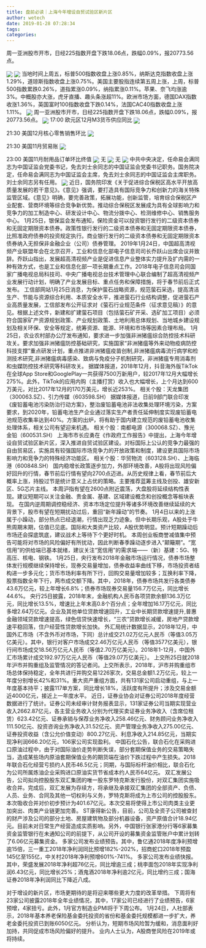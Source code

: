 ```yaml
---
title: 盘前必读｜上海今年增设自贸试验区新片区
author: wetech
date: 2019-01-28 07:28:34
tags: 
categories: 
---
```

周一亚洲股市开市，日经225指数开盘下跌18.06点，跌幅0.09%，报20773.56点。
<!-- more -->
<img align="center" border="0" src="https://imgcdn.yicai.com/uppics/images/2018/11/5795dce2c13c12cd19ef68151420a6d2.jpg" />
<img align="center" border="0" src="https://imgcdn.yicai.com/uppics/images/2019/01/3e312104ae84192bb36572b646e990ad.jpg" />
当地时间上周五，标普500指数收盘上涨0.85%，纳斯达克指数收盘上涨1.29%，道琼斯指数收盘上涨0.75%。美国主要股指连续第五周上涨，上周，标普500指数累跌0.26%，道指累涨0.09%，纳指累涨0.11%。苹果、奈飞均涨逾3%。中概股亦大涨，虎牙直播、趣头条涨超11%。欧洲市场方面，德国DAX指数收涨1.36%，英国富时100指数收盘下跌0.14%，法国CAC40指数收盘上涨1.11%。
<img align="center" border="0" src="https://imgcdn.yicai.com/uppics/images/2018/11/1115fd943822077aad8679290e0a4854.jpg" />
周一亚洲股市开市，日经225指数开盘下跌18.06点，跌幅0.09%，报20773.56点。
<img align="center" border="0" src="https://imgcdn.yicai.com/uppics/images/2019/01/6b7802592f3c6250f7aa75ffada1984e.jpg" />
17:00 欧元区12月M3货币供应同比
<img align="center" border="0" src="https://imgcdn.yicai.com/uppics/images/2019/01/abdeca51393eca4f2e54112eadaf8ba7.jpg" />
21:30 美国12月核心零售销售环比
<img align="center" border="0" src="https://imgcdn.yicai.com/uppics/images/2019/01/cce01116fafb41874c7a18e201e7ab69.jpg" />
21:30 美国11月贸易账
<img align="center" border="0" src="https://imgcdn.yicai.com/uppics/images/2018/11/9d8e2d90a2b37391ca779f15a10018b0.jpg" />
23:00 美国11月耐用品订单环比终值
<img align="center" border="0" src="https://imgcdn.yicai.com/uppics/images/2018/11/3fe87f78bb215979ccf7a8b1a382813c.jpg" />
无
<img align="center" border="0" src="https://imgcdn.yicai.com/uppics/images/2018/11/10271f820278a7057d79730f65d39711.jpg" />
无
<img align="center" border="0" src="https://imgcdn.yicai.com/uppics/images/2019/01/9f9188fca079d4c20bc989f00bd0287a.jpg" />
中共中央决定，任命易会满同志为中国证监会党委书记，免去刘士余同志的中国证监会党委书记职务。国务院决定，任命易会满同志为中国证监会主席，免去刘士余同志的中国证监会主席职务。刘士余同志另有任用。
<img align="center" border="0" src="https://imgcdn.yicai.com/uppics/images/2018/11/781b132626e7c57022d1491e8f3a175c.jpg" />
近日，国务院印发《关于促进综合保税区高水平开放高质量发展的若干意见》。《意见》强调，要打造具有国际竞争力和创新力的海关特殊监管区域。《意见》明确，要完善政策，拓展功能，创新监管，培育综合保税区产业配套、营商环境等综合竞争新优势。推动综合保税区发展成为具有全球影响力和竞争力的加工制造中心、研发设计中心、物流分拨中心、检测维修中心、销售服务中心。
1月25日，银保监会发布通知，保险资金可以投资银行发行的二级资本债券和无固定期限资本债券。政策性银行发行的二级资本债券和无固定期限资本债券，比照准政府债券的投资规定执行。商业银行发行的二级资本债券和无固定期限资本债券纳入无担保非金融企业（公司）债券管理。
2019年1月24日，中国超高清视频产业联盟年会在北京召开，工业和信息化部电子信息司司长乔跃山出席会议并致辞。乔跃山指出，发展超高清视频产业是促进信息产业整体实力提升及扩内需的一种有效方式，也是工业和信息化部一项长期重点工作。2018年电子信息司会同国家广播电视总局科技司、中央广播电视总台技术管理中心联合编制了超高清视频产业发展行动计划，明确了产业发展目标、重点任务和保障措施，将于春节前后正式发布。
工信部网站1月25日消息，为保护萤石战略资源，规范萤石采选，提高清洁生产、节能与资源综合利用、本质安全水平，推进萤石行业结构调整，促进萤石产业高质量发展，工信部发布公开征求对《萤石行业规范条件（征求意见稿）》的意见。根据上述文件，新建和扩建萤石项目（包括萤石矿开采、选矿加工项目）必须符合国家矿产资源规划政策、产业规划政策、土地利用总体规划、当地城乡建设规划及相关环保、安全等规定，统筹资源、能源、环境和市场等因素合理布局。
1月25日，农业农村部办公厅发布通知，要求进一步加强非洲猪瘟综合防控技术科研攻关。要求加强非洲猪瘟防控基础研究，实施国家“非洲猪瘟等外来动物疫病防控科技支撑”重点研发计划，重点推进非洲猪瘟疫苗创制,非洲猪瘟病毒流行病学和检测技术研究,非洲猪瘟病毒感染、致病与免疫分子机制研究，非洲猪瘟专用消毒剂和虫媒防控技术研究等科研攻关。
据媒体报道，2018年12月，抖音海外版TikTok在全球App Store和GooglePlay一共获得7500万新用户，较2017年12月大幅增长275%。此外，TikTok的应用内购（主播打赏）收入也大幅增长，上个月达到600万美元，对比2017年12月的170万美元，增长近253%。
相关个股：天龙集团（300063.SZ）、引力传媒（603598.SH）
据媒体报道，日前9部门联合印发《废铅蓄电池污染防治行动方案》，整治废铅蓄电池非法收集处理环境污染，方案要求，到2020年，铅蓄电池生产企业通过落实生产者责任延伸制度实现废铅蓄电池规范收集率达到40%。方案的出炉，将有助于国内建立规范的废铅蓄电池收集处理体系，相关公司有望迎来机遇。
相关个股：南都电源（300068.SZ）、豫光金铅（600531.SH）
上海市市长应勇在《作政府工作报告》中提出，上海今年增设自贸试验区新片区，深入推进自贸试验区建设。对标国际上公认的竞争力最强的自由贸易区，实施具有较强国际市场竞争力的开放政策和制度，建设更具国际市场影响力和竞争力的特殊经济功能区。
相关个股：华贸物流（603128.SH）、上海临港（600848.SH）
国内稳增长政策逐步加力，外部环境改善，A股将出现风险偏好回升的行情，春节前后行情有望向2700点迈进。从历史规律上看，春节前后大概率上涨，持股过节是统计意义上占优的策略。主要推荐蓝筹主线及创投、雄安新区、5G芯片主线。
本周沪指有望在2600点附近震荡，大盘股将延续结构性表现。建议短期可以关注金融、贵金属、基建、区域建设概念和创投概念等板块表现。
在国内逆周期调控稳经济、资本市场定位提升等诸多环境改善继续延续的大背景下，股市有望在短期扰动过后，重回“新年躁动”的节奏。
1月4日以来的上涨属于小躁动，部分热点已经退潮，行情出现乏力迹象。但中长期乐观，A股处于牛熊周期末期，估值已见底。国际和大类资产比较，A股优势明显。预计短期躁动后市场还会探底筑底，建议战术上等待下个更好时机。
本周创业板商誉减值集中预告可能将对市场的风险偏好有所扰动，因此判断春季躁动逐步进入“颠簸期”。“宽信用”的供给端已基本就绪，建议关注“宽信用”的需求端——（新）基建：5G、特高压、核电、钢铁。
1月25日，央行发布2018年金融市场运行情况，债券市场整体发行规模继续保持增长，现券交易量增加，债券收益率曲线下移，市场投资者结构进一步多元化；货币市场利率有所下行，回购交易量增加较多；互换利率下降，股票指数全年下行，两市成交额下降。其中，2018年，债券市场共发行各类债券43.6万亿元，较上年增长6.8%；债券市场现券交易量156.7万亿元，同比增长44.6%。
央行25日披露，2018年末，金融机构人民币各项贷款余额136.3万亿元，同比增长13.5%，增速比上年末高0.8个百分点；全年增加16.17万亿元，同比多增2.64万亿元。企业及其他单位贷款增速回升，工业中长期贷款增速提升,普惠金融领域贷款增速提高，绿色信贷快速增长，“三农”贷款增长减缓，房地产贷款增速平稳回落，住户经营性贷款增长加快。
外汇局统计数据显示，2018年12月，中国外汇市场（不含外币对市场，下同）总计成交21.02万亿元人民币（等值3.05万亿美元）。其中，银行对客户市场成交2.46万亿元人民币（等值3577亿美元），银行间市场成交18.56万亿元人民币（等值2.70万亿美元）。2018年1-12月，中国外汇市场累计成交192.97万亿元人民币（等值29.07万亿美元）。
上交所25日就2018年沪市并购重组及监管情况的答记者问。上交所表示，2018年，沪市并购重组市场总体保持稳定，全年共进行并购交易1226家次，交易总金额1.2万亿元，较上一年度分别增长42%和31%。重大资产重组方面，共有131家公司启动重组，与上一年度基本持平；披露117单方案，同比增长18%，活跃度有所提升；涉及交易金额近4000亿元，接近上一年度水平。
近日，证券业协会对证券公司2018年度经营数据进行了统计。证券公司未经审计财务报表显示，131家证券公司当期实现营业收入2662.87亿元，各主营业务收入分别为代理买卖证券业务净收入（含席位租赁）623.42亿元、证券承销与保荐业务净收入258.46亿元、财务顾问业务净收入111.50亿元、投资咨询业务净收入31.52亿元、资产管理业务净收入275.00亿元、证券投资收益（含公允价值变动）800.27亿元、利息净收入214.85亿元，当期实现净利润666.20亿元，106家公司实现盈利。
中国石化公告，联合石化在采购进口原油过程中，由于对国际油价走势判断失误，部分套期保值业务的交易策略失当，造成某些场内原油套期保值业务的期货端在油价下跌过程中产生损失。2018年联合石化经营亏损约人民币46.5亿元；同期，与国际标杆油价相比，联合石化为公司所属炼油企业采购进口原油实货节省成本约人民币64亿元。
双汇发展公告，公司拟向控股股东双汇集团的唯一股东罗特克斯发行股份，对双汇集团实施吸收合并。完成后，双汇发展为存续方，将承继及承接双汇集团的全部资产、负债、人员、业务、合同及其他一切权利与义务，罗特克斯将成为上市公司的控股股东。本次吸收合并对价初步预计为401.67亿元。本次交易将使得上市公司肉类主业更加突出、肉类产业链更加完善。
ST康得新公告，目前，公司及全资子公司被查封的财产涉及公司的部分土地、房屋建筑物及部分机器设备，资产原值合计18.94亿元。目前未对日常生产经营造成实质影响。另外，中国银行张家港分行等6家募集资金监管银行在未通知公司的前提下，从公司开设的募集资金监管账户中累计划转了6.06亿元募集资金。
多家公司发布业绩预告。其中，鲁亿通2018年度净利预增逾15倍，三一重工2018年净利润同比预增182%-202%，招商蛇口2018年预盈145亿至155亿，中关村2018年净利预增601%-741%。
多家公司发布业绩快报。其中，荣盛发展2018年净利超76亿元，同比增逾三成；桃李面包2018年实现净利润6.43亿元，同比增长25%；酒鬼酒2018年净利逾2亿元，同比增约三成；国海证券2018年净利润同比下降近八成。
 
 
对于增设的新片区，市场更期待的是将迎来哪些更大力度的改革举措。
下周将有23家公司披露2018年全年业绩情况，其中，17家公司已经进行了业绩预告，6家预增，4家扭亏。此外，1月官方制造业PMI将于下周公布。
1月24日，人社部表示，2018年基本养老保险基金委托投资的省份和基金委托规模都进一步扩大，养老金委托投资已到账6050亿元。
分析认为，短期市场风险暂为缓和，消息面利好加持，共同促成市场风险偏好的提升。
业内人士认为，A股商誉风险在2019年或将持续。
